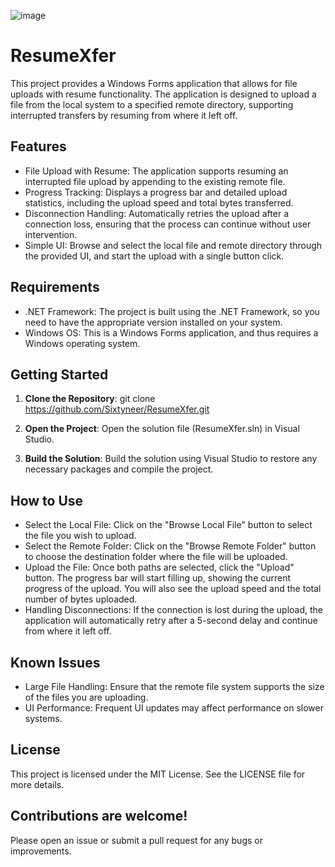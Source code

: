 ![image](https://github.com/user-attachments/assets/bf84f5c0-24c1-4b7f-a553-6779d9e929ff)

# ResumeXfer

This project provides a Windows Forms application that allows for file uploads with resume functionality. The application is designed to upload a file from the local system to a specified remote directory, supporting interrupted transfers by resuming from where it left off.

## Features

- File Upload with Resume: The application supports resuming an interrupted file upload by appending to the existing remote file.
- Progress Tracking: Displays a progress bar and detailed upload statistics, including the upload speed and total bytes transferred.
- Disconnection Handling: Automatically retries the upload after a connection loss, ensuring that the process can continue without user intervention.
- Simple UI: Browse and select the local file and remote directory through the provided UI, and start the upload with a single button click.

## Requirements

- .NET Framework: The project is built using the .NET Framework, so you need to have the appropriate version installed on your system.
- Windows OS: This is a Windows Forms application, and thus requires a Windows operating system.

## Getting Started

1. **Clone the Repository**:
   git clone https://github.com/Sixtyneer/ResumeXfer.git

3. **Open the Project**:
   Open the solution file (ResumeXfer.sln) in Visual Studio.

4. **Build the Solution**:
   Build the solution using Visual Studio to restore any necessary packages and compile the project.
   
## How to Use

  - Select the Local File: Click on the "Browse Local File" button to select the file you wish to upload.
  - Select the Remote Folder: Click on the "Browse Remote Folder" button to choose the destination folder where the file will be uploaded.
  - Upload the File: Once both paths are selected, click the "Upload" button. The progress bar will start filling up, showing the current progress of the upload. You will also see the upload speed and the total number of bytes uploaded.
  - Handling Disconnections: If the connection is lost during the upload, the application will automatically retry after a 5-second delay and continue from where it left off.


## Known Issues

  - Large File Handling: Ensure that the remote file system supports the size of the files you are uploading.
  - UI Performance: Frequent UI updates may affect performance on slower systems.


## License

  This project is licensed under the MIT License. See the LICENSE file for more details. 

## Contributions are welcome! 
  Please open an issue or submit a pull request for any bugs or improvements.
 
